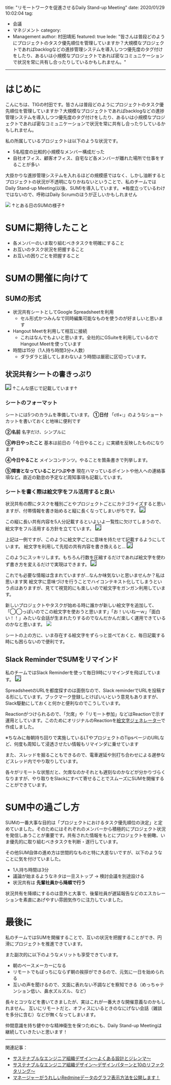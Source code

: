 title: "リモートワークを促進させるDaily Stand-up Meeting"
date: 2020/01/29 10:02:04
tag:
  - 会議
  - マネジメント
category:
  - Management
author: 村田靖拓
featured: true
lede: "皆さんは普段どのようにプロジェクトのタスク優先順位を管理していますか？大規模なプロジェクトであればbacklogなどの進捗管理システムを導入しつつ優先度のタグ付けをしたり、あるいは小規模なプロジェクトであれば密なコミュニケーションで状況を常に共有し合ったりしているかもしれません。"
---
# はじめに
こんにちは、TIGの村田です。皆さんは普段どのようにプロジェクトのタスク優先順位を管理していますか？大規模なプロジェクトであればbacklogなどの進捗管理システムを導入しつつ優先度のタグ付けをしたり、あるいは小規模なプロジェクトであれば密なコミュニケーションで状況を常に共有し合ったりしているかもしれません。

私の所属しているプロジェクトは以下のような状況です。

* 5名程度の比較的小規模なメンバー構成だった
* 自社オフィス、顧客オフィス、自宅など各メンバーが離れた場所で仕事をすることが多い

大掛かりな進捗管理システムを入れるほどの規模感ではなく、しかし油断するとプロジェクトの状況が不透明になりかねないということで、私のチームではDaily Stand-up Meeting(以後、SUM)を導入しています。
※毎度立っているわけではないので、呼称はDaily Scrumのほうが正しいかもしれません

<img src="/images/20200129/photo_20200129_01.jpg">
↑とある日のSUMの様子↑

# SUMに期待したこと
* 各メンバーのいま取り組むべきタスクを明確にすること
* お互いのタスク状況を把握すること
* お互いの困りごとを把握すること

# SUMの開催に向けて

## SUMの形式
* 状況共有シートとしてGoogle Spreadsheetを利用
    * セル形式かつみんなで同時編集可能なものを使うのが好ましいと思います
* Hangout Meetを利用して相互に接続
    * これはなんでもよいと思います。全社的にGSuiteを利用しているのでHangout Meetを使っています
* 時間は15分（1人持ち時間3分×人数）
    * ダラダラと話してしまわないよう時間は厳密に区切っています。

## 状況共有シートの書きっぷり
<img src="/images/20200129/photo_20200129_02.png" style="border:solid 1px #000000">
↑こんな感じで記載しています↑

### シートのフォーマット

シートには5つのカラムを準備しています。
**①日付**
 「ctl+:」のようなショートカットを書いておくと地味に便利です

**②名前**
名字だけ、シンプルに

**③昨日やったこと**
基本は前日の「今日やること」に実績を反映したものになります

**④今日やること**
メインコンテンツ。やることを箇条書きで列挙します。

**⑤障害となっていること/つぶやき**
現在ハマっているポイントや他人への連絡事項など。直近の勤怠の予定など周知事項も記載しています。

### シートを書く際は絵文字をフル活用すると良い
状況共有の際にタスクを種別ごとやプロジェクトごとにカテゴライズすると思いますが、付帯情報を書き始めると縦に長くなってしまいがちです。
<img src="/images/20200129/photo_20200129_04.png" class="img-small-size" style="border:solid 1px #000000">

この縦に長い共有内容を5人分記載するといよいよ一覧性に欠けてしまうので、絵文字をフル活用する方針を立てています。
<img src="/images/20200129/photo_20200129_05.png" class="img-small-size" style="border:solid 1px #000000">

上記は一例ですが、このように絵文字ごとに意味を持たせて記載するようにしています。
絵文字を利用して先程の共有内容を書き換えると...
<img src="/images/20200129/photo_20200129_06.png" class="img-small-size" style="border:solid 1px #000000">

このようにスッキリします。もちろん行数を圧縮するだけであれば絵文字を使わず書き方を変えるだけで実現はできます。
<img src="/images/20200129/photo_20200129_07.png" class="img-small-size" style="border:solid 1px #000000">

これでも必要な情報は含まれていますが...なんか味気ないと思いませんか？私は思います笑
絵文字に意味づけを行うことでハイコンテキスト化してしまうという点はありますが、見てて視覚的にも楽しいので絵文字をガンガン利用しています。

新しいプロジェクトやタスクが始める時に誰かが新しい絵文字を追加して、「◯◯っぽいのでこの絵文字を使おうと思います」「お！いいねーｗ」「面白い！！」みたいな会話が生まれたりするのでなんだかんだ楽しく運用できているのかなと思います。
<img src="/images/20200129/photo_20200129_08.png" class="img-small-size">

シートの上の方に、いま存在する絵文字をずらっと並べておくと、毎日記載する時にも困らないので便利です。

## Slack ReminderでSUMをリマインド

私のチームではSlack Reminderを使って毎日9時にリマインダを飛ばしています。
<img src="/images/20200129/photo_20200129_09.png" style="border:solid 1px #000000">

SpreadsheetのURLを都度探すのは面倒なので、Slack reminderでURLを投稿する形にしています。ブックマーク登録しとけばいいという意見もありますが、Slack駆動にしておくと何かと便利なのでこうしています。

Reactionがつけられるので、「欠席」や「リモート参加」などはReactionで示す運用としています。このためにオリジナルのReactionを[絵文字ジェネレーター](https://emoji-gen.ninja/)で作成しました。

※ちなみに毎朝持ち回りで実施しているLTやプロジェクトのTipsページのURLなど、何度も周知して浸透させたい情報もリマインダに乗せています

また、スレッドを掘ることもできるので、電車遅延や別打ち合わせによる遅参などスレッド内でやり取りしています。

各々がリモートな状態だと、欠席なのかそれとも遅刻なのかなどが分かりづらくなりますが、やり取りをSlackにすべて寄せることでスムーズにSUMを開催することができています。

# SUM中の過ごし方
SUMの一番大事な目的は「プロジェクトにおけるタスク優先順位の決定」と定めていました。そのためにはそれぞれのメンバーから積極的にプロジェクト状況を発信しあうことが重要です。共有された情報をもとにプロジェクトを俯瞰、いま優先的に取り組むべきタスクを判断・遂行しています。

その他SUM自体の進め方は世間的なものと特に大差ないですが、以下のようなことに気を付けていました。

* 1人持ち時間は3分
* 議論が始まるようなネタは一旦ストップ → 検討会議を別途設ける
* 状況共有は **先輩社員から降順で行う**

状況共有を降順にするのは意外と大事で、後輩社員が遅延報告などのエスカレーションを素直にあげやすい雰囲気作りに注力していました。

# 最後に
私のチームではSUMを開催することで、互いの状況を把握することができ、円滑にプロジェクトを推進できています。

また副次的に以下のようなメリットも享受できています。

* 朝のペースメーカーになる
* リモートでもぼっちにならず朝の挨拶ができるので、元気に一日を始められる
* 互いの声を聞けるので、文面に表れない不調などを察知できる（めっちゃテンション低い、鼻水ズルズル、など）

長々とコツなどを書いてきましたが、実はこれが一番大きな開催意義なのかもしれません。
互いにリモートだと、オフィスにいるときのなにげない会話（雑談を多分に含む）などが無くなってしまいます。

仲間意識を持ち健やかな精神衛生を保つためにも、Daily Stand-up Meetingは継続していきたいと思います！

----

関連記事：

* [サステナブルなエンジニア組織デザイン～よくある設計とジレンマ～](/articles/20190917/)
* [サステナブルなエンジニア組織デザイン～デザインパターンと10のリファクタリング～](/articles/20190918/)
* [マネージャーがうれしいRedmineデータのグラフ表示方法を公開します！](/articles/20190703/)

